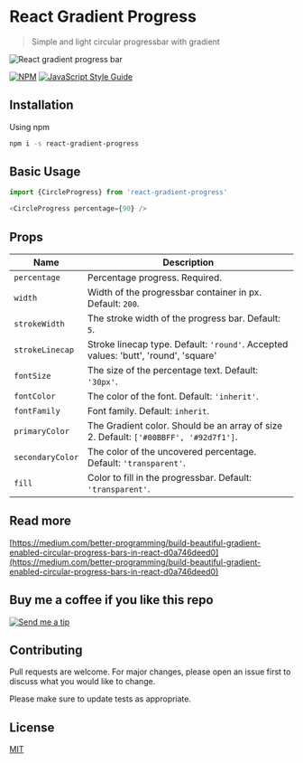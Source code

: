 # React Gradient Progress

> Simple and light circular progressbar with gradient

![React gradient progress bar](https://miro.medium.com/max/875/1*6eFjvxycuyCzO-jui0d6Dw.png)

[![NPM](https://img.shields.io/npm/v/react-gradient-progress.svg)](https://www.npmjs.com/package/react-gradient-progress) [![JavaScript Style Guide](https://img.shields.io/badge/code_style-standard-brightgreen.svg)](https://standardjs.com)

## Installation

Using npm

```bash
npm i -s react-gradient-progress
```

## Basic Usage

```javascript
import {CircleProgress} from 'react-gradient-progress'

<CircleProgress percentage={90} />
```

## Props

| Name                | Description                                                                                                                                                                                                                            |
| ------------------- | -------------------------------------------------------------------------------------------------------------------------------------------------------------------------------------------------------------------------------------- |
| `percentage`             | Percentage progress. Required.                                                                                                                                                          |
| `width`          | Width of the progressbar container in px. Default: `200`.                                                                                                                                                                                        |
| `strokeWidth`          | The stroke width of the progress bar. Default: `5`.                                                                                                                                                                                      |
| `strokeLinecap` | Stroke linecap type. Default: `'round'`. Accepted values: 'butt', 'round', 'square' |
| `fontSize`         | The size of the percentage text. Default: `'30px'`.                                                                                                                                                                                    |
| `fontColor`              | The color of the font. Default: `'inherit'`.                                                                                                                                                                                     |
| `fontFamily`       | Font family. Default: `inherit`.                                                                                                                                         |
| `primaryColor`        | The Gradient color. Should be an array of size 2. Default: `['#00BBFF', '#92d7f1']`.                                                                                                                                                                                 |
| `secondaryColor` | The color of the uncovered percentage. Default: `'transparent'`.                                                                                              |
| `fill`  | Color to fill in the progressbar. Default: `'transparent'`.                                                                                                                                                         |

## Read more
[https://medium.com/better-programming/build-beautiful-gradient-enabled-circular-progress-bars-in-react-d0a746deed0](https://medium.com/better-programming/build-beautiful-gradient-enabled-circular-progress-bars-in-react-d0a746deed0)

## Buy me a coffee if you like this repo
[![Send me a tip](https://bmc-cdn.nyc3.digitaloceanspaces.com/BMC-button-images/custom_images/orange_img.png)](https://www.buymeacoffee.com/prasanna)


## Contributing
Pull requests are welcome. For major changes, please open an issue first to discuss what you would like to change.

Please make sure to update tests as appropriate.

## License
[MIT](https://choosealicense.com/licenses/mit/)
